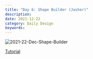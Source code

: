 ```yaml
---
title: "Day 6: Shape Builder (Jasher)"
description:
date: 2021-12-22 
category: Daily Design
keywords: 
---
```


![2021-22-Dec-Shape-Builder](https://user-images.githubusercontent.com/3475947/147173966-e10293ff-1897-4ad5-ab26-e4a4dd115731.png)

[Tutorial](https://www.youtube.com/watch?v=47y3CwqpuXE)

